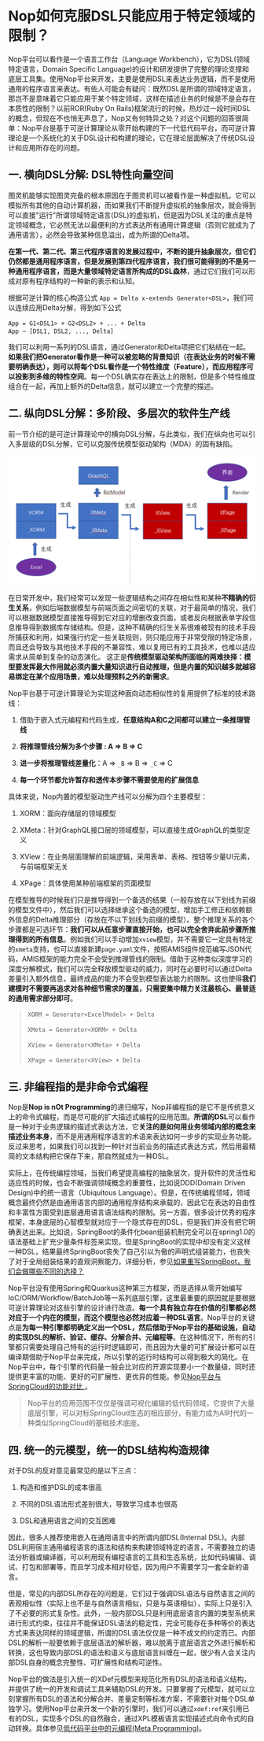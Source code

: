 # Nop如何克服DSL只能应用于特定领域的限制？

   Nop平台可以看作是一个语言工作台（Language Workbench），它为DSL(领域特定语言，Domain Specific Language)的设计和研发提供了完整的理论支撑和底层工具集。使用Nop平台来开发，主要是使用DSL来表达业务逻辑，而不是使用通用的程序语言来表达。有些人可能会有疑问：既然DSL是所谓的领域特定语言，那岂不是意味着它只能应用于某个特定领域，这样在描述业务的时候是不是会存在本质性的限制？以前ROR(Ruby On Rails)框架流行的时候，热炒过一段时间DSL的概念，但现在不也悄无声息了，Nop又有何特异之处？对这个问题的回答很简单：Nop平台是基于可逆计算理论从零开始构建的下一代低代码平台，而可逆计算理论是一个系统化的关于DSL设计和构建的理论，它在理论层面解决了传统DSL设计和应用所存在的问题。

## 一.  横向DSL分解: DSL特性向量空间

图灵机能够实现图灵完备的根本原因在于图灵机可以被看作是一种虚拟机，它可以模拟所有其他的自动计算机器，而如果我们不断提升虚拟机的抽象层次，就会得到可以直接"运行"所谓领域特定语言(DSL)的虚拟机，但是因为DSL关注的重点是特定领域概念，它必然无法以最便利的方式表达所有通用计算逻辑（否则它就成为了通用语言），必然会导致某种信息溢出，成为所谓的Delta项。

**在第一代、第二代、第三代程序语言的发展过程中，不断的提升抽象层次，但它们仍然都是通用程序语言，但是发展到第四代程序语言，我们很可能得到的不是另一种通用程序语言，而是大量领域特定语言所构成的DSL森林**，通过它们我们可以形成对原有程序结构的一种新的表示和认知。

根据可逆计算的核心构造公式 `App = Delta x-extends Generator<DSL>`，我们可以连续应用Delta分解，得到如下公式

```
App = G1<DSL1> + G2<DSL2> + ... + Delta
App ~ [DSL1, DSL2, ..., Delta]
```

我们可以利用一系列的DSL语言，通过Generator和Delta项把它们粘结在一起。**如果我们把Generator看作是一种可以被忽略的背景知识（在表达业务的时候不需要明确表达），则可以将每个DSL看作是一个特性维度（Feature），而应用程序可以投影到多维的特性空间**。每一个DSL确实存在表达上的限制，但是多个特性维度组合在一起，再加上额外的Delta信息，就可以建立一个完整的描述。

## 二. 纵向DSL分解：多阶段、多层次的软件生产线

前一节介绍的是可逆计算理论中的横向DSL分解，与此类似，我们在纵向也可以引入多层级的DSL分解，它可以克服传统模型驱动架构（MDA）的固有缺陷。

![](../tutorial/delta-pipeline.png)

在日常开发中，我们经常可以发现一些逻辑结构之间存在相似性和某种**不精确的衍生关系**，例如后端数据模型与前端页面之间密切的关联，对于最简单的情况，我们可以根据数据模型直接推导得到它对应的增删改查页面，或者反向根据表单字段信息推导得到数据库存储结构。但是，这种不精确的衍生关系很难被现有的技术手段所捕获和利用，如果强行约定一些关联规则，则只能应用于非常受限的特定场景，而且还会导致与其他技术手段的不兼容性，难以复用已有的工具技术，也难以适应需求从简单到复杂的动态演化。 这正是**传统模型驱动架构所面临的两难抉择：模型要发挥最大作用就必须内置大量知识进行自动推理，但是内置的知识越多就越容易绑定在某个应用场景，难以处理预料之外的新需求**。

Nop平台基于可逆计算理论为实现这种面向动态相似性的复用提供了标准的技术路线：

1. 借助于嵌入式元编程和代码生成，**任意结构A和C之间都可以建立一条推理管线**

2. **将推理管线分解为多个步骤 :  A =\> B =\> C**

3. **进一步将推理管线差量化**：A =\> `_B` =\> B =\> `_C` =\> C

4. **每一个环节都允许暂存和透传本步骤不需要使用的扩展信息**

具体来说，Nop内置的模型驱动生产线可以分解为四个主要模型：

1. XORM：面向存储层的领域模型

2. XMeta：针对GraphQL接口层的领域模型，可以直接生成GraphQL的类型定义

3. XView：在业务层面理解的前端逻辑，采用表单、表格、按钮等少量UI元素，与前端框架无关

4. XPage：具体使用某种前端框架的页面模型

在模型推导的时候我们只是推导得到一个备选的结果（一般存放在以下划线为前缀的模型文件中），然后我们可以选择继承这个备选的模型，增加手工修正和依赖额外信息的Delta推理部分（存放在不以下划线为前缀的模型）。整个推理关系的各个步骤都是可选环节：**我们可以从任意步骤直接开始，也可以完全舍弃此前步骤所推理得到的所有信息**。例如我们可以手动增加`xview`模型，并不需要它一定具有特定的`xmeta`支持，也可以直接新建`page.yaml`文件，按照AMIS组件规范编写JSON代码，AMIS框架的能力完全不会受到推理管线的限制。借助于这种类似深度学习的深度分解模式，我们可以完全释放模型驱动的威力，同时在必要时可以通过Delta差量引入额外信息，最终成品的能力不会受到模型表达能力的限制。这也使得**我们建模时不需要再追求对各种细节需求的覆盖，只需要集中精力关注最核心、最普适的通用需求部分即可**。

> `XORM = Generator<ExcelModel> + Delta`
>
> `XMeta = Generator<XORM> + Delta`
>
> `XView = Generator<XMeta> + Delta`
>
> `XPage = Generator<XView> + Delta`

## 三. 非编程指的是非命令式编程

Nop是**Nop is nOt Programming**的递归缩写，Nop非编程指的是它不是传统意义上的命令式编程，而是尽可能的扩大描述式编程的应用范围。**所谓的DSL**可以看作是一种对于业务逻辑的描述式表达方法，它**关注的是如何用业务领域内部的概念来描述业务本身**，而不是用通用程序语言的术语来表达如何一步步的实现业务功能。反过来思考，如果我们可以找到一种针对当前业务的描述式表达方式，然后用最精简的文本结构把它保存下来，那自然就成为一种DSL。

实际上，在传统编程领域，当我们希望提高编程的抽象层次，提升软件的灵活性和适应性的时候，也会不断强调领域概念的重要性，比如说DDD(Domain Driven Design)中的统一语言（Ubiquitous Language）。但是，在传统编程领域，领域概念最终仍然是由通用语言内部的通用程序结构来承载的，因此它在表达的自由性和丰富性方面受到底层通用语言语法结构的限制。另一方面，很多设计优秀的程序框架，本身底层的心智模型就对应于一个隐式存在的DSL，但是我们并没有把它明确表达出来。比如说，SpringBoot的条件化bean组装机制完全可以在spring1.0的语法基础上扩充少量条件标签来实现，但是SpringBoot的实现中却没有定义这样一种DSL，结果最终SpringBoot丧失了自己引以为傲的声明式组装能力，也丧失了对于全局组装结果的直观洞察能力。详细分析，参见[如果重写SpringBoot，我们会做哪些不同的选择？](https://mp.weixin.qq.com/s/_ZVXESRqjSbObmrkDZoGMQ)

Nop平台没有使用Spring和Quarkus这种第三方框架，而是选择从零开始编写IoC/ORM/Workflow/BatchJob等一系列底层引擎，这里最重要的原因就是要根据可逆计算理论对这些引擎的设计进行改造。**每一个具有独立存在价值的引擎都必然对应于一个内在的模型，而这个模型也必然对应着一种DSL语言**。Nop平台的关键点是**为每一种引擎都明确定义出一个DSL，然后借助于Nop平台的基础设施，自动的实现DSL的解析、验证、缓存、分解合并、元编程等**。在这种情况下，所有的引擎都只需要处理自己特有的运行时逻辑即可，而且因为大量的可扩展设计都可以在编译期借助于Nop平台来完成，所以引擎的运行时结构可以得到极大的简化。在Nop平台中，每个引擎的代码量一般会比对应的开源实现要小一个数量级，同时还提供更丰富的功能、更好的可扩展性、更优异的性能。参见[Nop平台与SpringCloud的功能对比 ](https://mp.weixin.qq.com/s/Dra8yf2O5VMJyEPox4dGBw)。


> Nop平台的应用范围不仅仅是强调可视化编辑的低代码领域，它提供了大量底层引擎，可以对标SpringCloud生态的相应部分，有能力成为AI时代的一种类似SpringCloud的基础技术底座。

## 四. 统一的元模型，统一的DSL结构构造规律

对于DSL的反对意见最常见的是以下三点：

1. 构造和维护DSL的成本很高

2. 不同的DSL语法形式差别很大，导致学习成本也很高

3. DSL和通用语言之间的交互困难

因此，很多人推荐使用嵌入在通用语言中的所谓内部DSL(Internal DSL)。内部DSL利用宿主通用编程语言的语法和结构来构建领域特定的语言，不需要独立的语法分析器或编译器，可以利用现有编程语言的工具和生态系统，比如代码编辑、调试、打包和部署等，而且学习成本相对较低，因为用户不需要学习一套全新的语言。

但是，常见的内部DSL所存在的问题是，它们过于强调DSL语法与自然语言之间的表观相似性（实际上也不是与自然语言相似，只是与英语相似），实际上只是引入了不必要的形式复杂性。此外，一般内部DSL只是利用底层语言内置的类型系统来进行形式约束，往往并不能保证DSL语法的稳定性，完全可能存在多种等价的表达方式来表达同样的领域逻辑，所谓的DSL语法仅仅是一种不成文的约定而已。内部DSL的解析一般要依赖于底层语法的解析器，难以脱离于底层语言之外进行解析和转换，这也导致内部DSL的语法和语义与底层语言纠缠在一起，很少有人会关注内部DSL自身的概念完整性、可扩展性和结构可逆性。

Nop平台的做法是引入统一的XDef元模型来规范化所有DSL的语法和语义结构，并提供了统一的开发和调试工具来辅助DSL的开发。只要掌握了元模型，就可以立刻掌握所有DSL的语法和分解合并、差量定制等标准方案，不需要针对每个DSL单独学习。使用Nop平台来开发一个新的引擎时，我们可以通过`xdef:ref`来引用已有的DSL，实现多个DSL的自然融合，通过XPL模板语言实现描述式向命令式的自动转换。具体参见[低代码平台中的元编程(Meta Programming)](https://mp.weixin.qq.com/s/LkTIVGSrK9zomPW4bNiqqA)。
